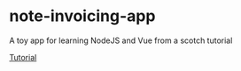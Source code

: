 # note-invoicing-app
A toy app for learning NodeJS and Vue from a scotch tutorial

[Tutorial](https://scotch.io/tutorials/building-a-mini-invoicing-app-with-vue-and-node-database-and-api)
